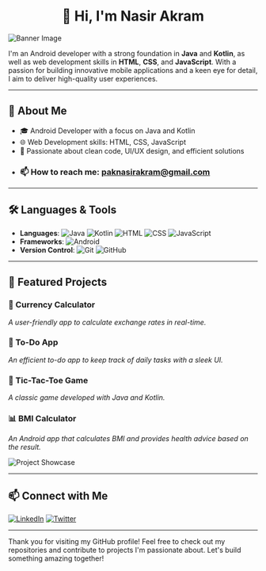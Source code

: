 <div align="center">
  
# 👋 Hi, I'm Nasir Akram

</div>

![Banner Image](https://via.placeholder.com/1200x300.png?text=Nasir+Akram+Andriod+Developer) <!-- Replace with an actual image link -->

I'm an Android developer with a strong foundation in **Java** and **Kotlin**, as well as web development skills in **HTML**, **CSS**, and **JavaScript**. With a passion for building innovative mobile applications and a keen eye for detail, I aim to deliver high-quality user experiences.

---

## 🚀 About Me
- 🎓 Android Developer with a focus on Java and Kotlin
- 🌐 Web Development skills: HTML, CSS, JavaScript
- 🎯 Passionate about clean code, UI/UX design, and efficient solutions
- ### 📫 How to reach me: [paknasirakram@gmail.com](mailto:paknasirakram@gmail.com)



---

## 🛠️ Languages & Tools
- **Languages**: ![Java](https://img.shields.io/badge/-Java-007396?logo=java&logoColor=white&style=flat) ![Kotlin](https://img.shields.io/badge/-Kotlin-0095D5?logo=kotlin&logoColor=white&style=flat) ![HTML](https://img.shields.io/badge/-HTML-E34F26?logo=html5&logoColor=white&style=flat) ![CSS](https://img.shields.io/badge/-CSS-1572B6?logo=css3&logoColor=white&style=flat) ![JavaScript](https://img.shields.io/badge/-JavaScript-F7DF1E?logo=javascript&logoColor=black&style=flat)
- **Frameworks**: ![Android](https://img.shields.io/badge/-Android-3DDC84?logo=android&logoColor=white&style=flat)
- **Version Control**: ![Git](https://img.shields.io/badge/-Git-F05032?logo=git&logoColor=white&style=flat) ![GitHub](https://img.shields.io/badge/-GitHub-181717?logo=github&logoColor=white&style=flat)

---

## 🌟 Featured Projects

### 🚀 Currency Calculator
_A user-friendly app to calculate exchange rates in real-time._

### 📝 To-Do App
_An efficient to-do app to keep track of daily tasks with a sleek UI._

### 🎲 Tic-Tac-Toe Game
_A classic game developed with Java and Kotlin._

### 📊 BMI Calculator
_An Android app that calculates BMI and provides health advice based on the result._

![Project Showcase](https://via.placeholder.com/800x400.png?text=Project+Showcase) <!-- Add images/screenshots of your projects -->

---

## 📫 Connect with Me
[![LinkedIn](https://img.shields.io/badge/-LinkedIn-blue?style=flat&logo=LinkedIn)](https://www.linkedin.com/in/your-linkedin) [![Twitter](https://img.shields.io/badge/-Twitter-1DA1F2?style=flat&logo=Twitter&logoColor=white)](https://twitter.com/your-twitter)

---

Thank you for visiting my GitHub profile! Feel free to check out my repositories and contribute to projects I'm passionate about. Let's build something amazing together!

